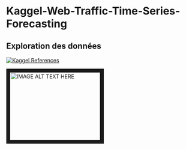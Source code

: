 # Kaggel-Web-Traffic-Time-Series-Forecasting


## Exploration des données

[![Kaggel References](https://kaggle2.blob.core.windows.net/competitions/kaggle/6768/logos/header.png)](https://www.kaggle.com/c/web-traffic-time-series-forecasting)

<a href="https://www.kaggle.com/c/web-traffic-time-series-forecasting" target="_blank">
 <img src="https://kaggle2.blob.core.windows.net/competitions/kaggle/6768/logos/header.png" 
   alt="IMAGE ALT TEXT HERE" width="240" height="180" border="10" />
</a>

